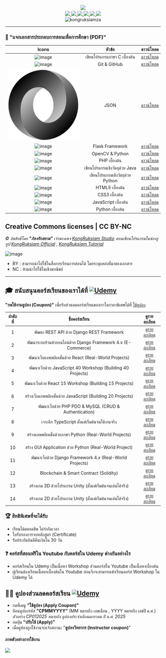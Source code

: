 <div id="header" align="center">
  <img src="https://github.com/kongruksiamza/ebook-for-education/blob/af8fed5f641a54466c2ae9c4d4dd0275a820cfda/learning.gif" width="200"/>
</div>
<div id="badges" align="center">
  <a href="https://www.facebook.com/KongRuksiamTutorial" target="_blank">
    <img src="https://img.shields.io/badge/Facebook-1877F2?style=for-the-badge&logo=facebook&logoColor=white"/>
  </a>
  <a href="https://www.youtube.com/@KongRuksiamOfficial" target="_blank">
    <img src="https://img.shields.io/badge/YouTube-FF0000?style=for-the-badge&logo=youtube&logoColor=white"/>
  </a>
    <a href="https://www.udemy.com/user/kong-ruksiam/" target="_blank">
    <img src="https://img.shields.io/badge/Udemy-A435F0?style=for-the-badge&logo=Udemy&logoColor=white"/>
  </a>
  <a href="https://medium.com/@kongruksiam" target="_blank">
    <img src="https://img.shields.io/badge/Medium-12100E?style=for-the-badge&logo=medium&logoColor=white"/>
  </a>
  <a href="https://codepen.io/kongruksiamstudio" target="_blank">
    <img src="https://img.shields.io/badge/Codepen-000000?style=for-the-badge&logo=codepen&logoColor=white"/>
  </a>
  <a href="https://www.tiktok.com/@kongruksiamstudio" target="_blank">
    <img src="https://img.shields.io/badge/TikTok-000000?style=for-the-badge&logo=tiktok&logoColor=white"/>
  </a>
  <br>
  <img src="https://komarev.com/ghpvc/?username=kongruksiamza&style=flat-square&color=blue" alt="kongruksiamza"/>
</div>

--- 
### 📄 "แจกเอกสารประกอบการสอนเพื่อการศึกษา (PDF)" 

|Icons| หัวข้อ | ดาวน์โหลด|
|:----:|:------------------------:|:----:|
|![image](https://skillicons.dev/icons?i=c)|   เขียนโปรแกรมภาษา C เบื้องต้น| [ดาวน์โหลด](https://github.com/kongruksiamza/ebook-for-education/tree/main/%E0%B9%80%E0%B8%82%E0%B8%B5%E0%B8%A2%E0%B8%99%E0%B9%82%E0%B8%9B%E0%B8%A3%E0%B9%81%E0%B8%81%E0%B8%A3%E0%B8%A1%E0%B8%A0%E0%B8%B2%E0%B8%A9%E0%B8%B2%20C%20%E0%B9%80%E0%B8%9A%E0%B8%B7%E0%B9%89%E0%B8%AD%E0%B8%87%E0%B8%95%E0%B9%89%E0%B8%99) |
|![image](https://skillicons.dev/icons?i=git)|   Git & GitHub      | [ดาวน์โหลด](https://github.com/kongruksiamza/ebook-for-education/tree/main/Git%20%26%20GitHub%20%E0%B8%AA%E0%B8%B3%E0%B8%AB%E0%B8%A3%E0%B8%B1%E0%B8%9A%E0%B8%9C%E0%B8%B9%E0%B9%89%E0%B9%80%E0%B8%A3%E0%B8%B4%E0%B9%88%E0%B8%A1%E0%B8%95%E0%B9%89%E0%B8%99) |
|![image](https://github.com/devicons/devicon/blob/master/icons/json/json-original.svg)|   JSON       | [ดาวน์โหลด](https://github.com/kongruksiamza/ebook-for-education/tree/main/JSON%20%E0%B9%80%E0%B8%9A%E0%B8%B7%E0%B9%89%E0%B8%AD%E0%B8%87%E0%B8%95%E0%B9%89%E0%B8%99) |
|![image](https://skillicons.dev/icons?i=flask)|   Flask Framework       | [ดาวน์โหลด](https://github.com/kongruksiamza/ebook-for-education/tree/main/Flask%20Framework%20%E0%B9%80%E0%B8%9A%E0%B8%B7%E0%B9%89%E0%B8%AD%E0%B8%87%E0%B8%95%E0%B9%89%E0%B8%99) |
|![image](https://skillicons.dev/icons?i=opencv)|   OpenCV & Python        | [ดาวน์โหลด](https://github.com/kongruksiamza/ebook-for-education/tree/main/OpenCV%20%26%20Python%20%E0%B8%AA%E0%B8%B3%E0%B8%AB%E0%B8%A3%E0%B8%B1%E0%B8%9A%E0%B8%81%E0%B8%B2%E0%B8%A3%E0%B8%9B%E0%B8%A3%E0%B8%B0%E0%B8%A1%E0%B8%A7%E0%B8%A5%E0%B8%9C%E0%B8%A5%E0%B8%A0%E0%B8%B2%E0%B8%9E%20(Image%20Processing)) |
|![image](https://skillicons.dev/icons?i=php)|   PHP เบื้องต้น       | [ดาวน์โหลด](https://github.com/kongruksiamza/ebook-for-education/tree/main/PHP%20%E0%B9%80%E0%B8%9A%E0%B8%B7%E0%B9%89%E0%B8%AD%E0%B8%87%E0%B8%95%E0%B9%89%E0%B8%99) |
|![image](https://skillicons.dev/icons?i=java)|   เขียนโปรแกรมเชิงวัตถุด้วย Java       | [ดาวน์โหลด](https://github.com/kongruksiamza/ebook-for-education/tree/main/%E0%B9%80%E0%B8%82%E0%B8%B5%E0%B8%A2%E0%B8%99%E0%B9%82%E0%B8%9B%E0%B8%A3%E0%B9%81%E0%B8%81%E0%B8%A3%E0%B8%A1%E0%B9%80%E0%B8%8A%E0%B8%B4%E0%B8%87%E0%B8%A7%E0%B8%B1%E0%B8%95%E0%B8%96%E0%B8%B8%E0%B8%94%E0%B9%89%E0%B8%A7%E0%B8%A2%20Java) |
|![image](https://skillicons.dev/icons?i=python)|   เขียนโปรแกรมเชิงวัตถุด้วย Python       | [ดาวน์โหลด](https://github.com/kongruksiamza/ebook-for-education/tree/c3ea286246b436b1e96ddcfd8fc838a4c6ee849a/%E0%B9%80%E0%B8%82%E0%B8%B5%E0%B8%A2%E0%B8%99%E0%B9%82%E0%B8%9B%E0%B8%A3%E0%B9%81%E0%B8%81%E0%B8%A3%E0%B8%A1%E0%B9%80%E0%B8%8A%E0%B8%B4%E0%B8%87%E0%B8%A7%E0%B8%B1%E0%B8%95%E0%B8%96%E0%B8%B8%E0%B8%94%E0%B9%89%E0%B8%A7%E0%B8%A2%20Python) |
|![image](https://skillicons.dev/icons?i=html)|   HTML5 เบื้องต้น        | [ดาวน์โหลด](https://github.com/kongruksiamza/ebook-for-education/tree/main/%E0%B8%9E%E0%B8%B7%E0%B9%89%E0%B8%99%E0%B8%90%E0%B8%B2%E0%B8%99%20HTML%20%2CCSS%20%2C%20JavaScript) |
|![image](https://skillicons.dev/icons?i=css)|   CSS3 เบื้องต้น        | [ดาวน์โหลด](https://github.com/kongruksiamza/ebook-for-education/tree/main/%E0%B8%9E%E0%B8%B7%E0%B9%89%E0%B8%99%E0%B8%90%E0%B8%B2%E0%B8%99%20HTML%20%2CCSS%20%2C%20JavaScript) |
|![image](https://skillicons.dev/icons?i=js)|   JavaScript เบื้องต้น        | [ดาวน์โหลด](https://github.com/kongruksiamza/ebook-for-education/tree/main/%E0%B8%9E%E0%B8%B7%E0%B9%89%E0%B8%99%E0%B8%90%E0%B8%B2%E0%B8%99%20HTML%20%2CCSS%20%2C%20JavaScript) |
|![image](https://skillicons.dev/icons?i=python)|   Python เบื้องต้น        | [ดาวน์โหลด](https://github.com/kongruksiamza/ebook-for-education/tree/e5e2ae3983a139c6a272591ce6edcee79283773f/%E0%B9%80%E0%B8%82%E0%B8%B5%E0%B8%A2%E0%B8%99%E0%B9%82%E0%B8%9B%E0%B8%A3%E0%B9%81%E0%B8%81%E0%B8%A3%E0%B8%A1%E0%B8%A0%E0%B8%B2%E0%B8%A9%E0%B8%B2%20Python%20(%E0%B8%AD%E0%B8%B1%E0%B8%9B%E0%B9%80%E0%B8%94%E0%B8%95%E0%B8%A5%E0%B9%88%E0%B8%B2%E0%B8%AA%E0%B8%B8%E0%B8%94)) |

## Creative Commons licenses | CC BY-NC 
*©︎ ลิขสิทธิ์โดย __"ก้องรักสยาม"__ เจ้าของเพจ [KongRuksiam Studio](https://www.facebook.com/KongRuksiamTutorial) สอนเขียนโปรแกรมในช่องยูทูป [KongRuksiam Official](https://www.youtube.com/@KongRuksiamOfficial) , [KongRuksiam Tutorial](https://www.youtube.com/@KongRuksiamTutorial)*

![image](https://mirrors.creativecommons.org/presskit/buttons/88x31/png/by-nc.png)
- BY : สามารถนำไปใช้ในสื่อการเรียนการสอนได้ โดยระบุแหล่งที่มาของเอกสาร
- NC : ห้ามนำไปใช้ในเชิงพาณิชย์

--- 

## 🎓 สนับสนุนคอร์สเรียนของเราได้ที่ [![Udemy](https://img.shields.io/badge/Udemy-A435F0?logo=udemy&logoColor=fff)](https://www.udemy.com/user/kong-ruksiam/)
**"กดใช้งานคูปอง (Coupon)"** เพื่อรับส่วนลดคอร์สเรียนของเราในราคาพิเศษได้ที่ [ใช้คูปอง](#-คูปองส่วนลดคอร์สเรียน-)

|ลำดับที่| ชื่อคอร์สเรียน | ดูรายละเอียด |
|:----:|:------------------------:|:----:|
|1|พัฒนา REST API ด้วย Django REST Framework           | [ดูรายละเอียด](https://www.udemy.com/course/rest-api-django-rest-framework/?referralCode=3E81004F9DAE23131BC4) |
|2|พัฒนาระบบร้านค้าออนไลน์ด้วย Django Framework 4.x (E-Commerce)    | [ดูรายละเอียด](https://www.udemy.com/course/django-framework-e-commerce/?referralCode=AFDB5F462F46815300C1) |
|3|พัฒนาเว็บแอพพลิเคชั่นด้วย React (Real-World Projects)     | [ดูรายละเอียด](https://www.udemy.com/course/react-real-world-projects/?referralCode=4095BDC9C216F318E37D)|
|4|พัฒนาเว็บด้วย JavaScript 40 Workshop (Building 40 Projects)     | [ดูรายละเอียด](https://www.udemy.com/course/javascript-30-workshop/?referralCode=E5EF637C90FC6B8A8E26)|
|5|พัฒนาเว็บด้วย React 15 Workshop (Building 15 Projects)     | [ดูรายละเอียด](https://www.udemy.com/course/react-15-workshop/?referralCode=840A73844805926E5A48)|
|6|สร้างเว็บแอพพลิเคชั่นด้วย JavaScript (Building 20 Projects)     | [ดูรายละเอียด](https://www.udemy.com/course/javascript-building-20-projects/?referralCode=938570689EA33E12823C)|
|7|พัฒนาเว็บด้วย PHP PDO & MySQL (CRUD & Authentication)     | [ดูรายละเอียด](https://www.udemy.com/course/php-pdo-mysql-crud/?referralCode=03E8B0ED8C7AC9835947)|
|8|เจาะลึก TypeScript ตั้งแต่เริ่มต้นจนใช้งานจริง     | [ดูรายละเอียด](https://www.udemy.com/course/typescript-basic/?referralCode=DD00DDC52351C21861E3)|
|9|สร้างแอพพลิเคชั่นด้วยภาษา Python (Real-World Projects)    | [ดูรายละเอียด](https://www.udemy.com/course/python-real-world-projects/?referralCode=4D6784B6C4CF2CBB1892)|
|10|สร้าง GUI Application ด้วย Python (Real-World Project)     | [ดูรายละเอียด](https://www.udemy.com/course/python-gui-projects/?referralCode=CFE6A91D21C759EF13E1)|
|11|พัฒนาเว็บด้วย Django Framework 4.x (Real-World Projects)    | [ดูรายละเอียด](https://www.udemy.com/course/django-framework-real-world-projects/?referralCode=63ED08A516BE8C4A93F7)|
|12|Blockchain & Smart Contract (Solidity)     | [ดูรายละเอียด](https://www.udemy.com/course/blockchain-smart-contract/?referralCode=278229F9A1FD213EF855)|
|13|สร้างเกม 3D ด้วยโปรแกรม Unity (ตั้งแต่เริ่มต้นจนเล่นได้จริง)     | [ดูรายละเอียด](https://www.udemy.com/course/unity-3d-game/?referralCode=F02D3B6DC87F9D3CB1CB)|
|14|สร้างเกม 2D ด้วยโปรแกรม Unity (ตั้งแต่เริ่มต้นจนเล่นได้จริง)     | [ดูรายละเอียด](https://www.udemy.com/course/unity-2d-tutorial/?referralCode=D74E1D9AA819BAA65847)|

### 🏆 สิทธิพิเศษที่จะได้รับ
- เรียนได้ตลอดชีพ ไม่จำกัดเวลา
- ใบรับรองการจบหลักสูตร (Certificate)
- รับประกันยินดีคืนเงินใน 30 วัน

### ❓ คอร์สที่สอนฟรีใน Youtube กับคอร์สใน Udemy ต่างกันอย่างไร
- คอร์สเรียนใน Udemy เป็นเนื้อหา Workshop ส่วนคอร์สใน Youtube เป็นเนื้อหาเบื้องต้น
- ผู้เรียนต้องเรียนเนื้อหาเบื้องต้นใน Youtube ก่อนจึงจะสามารถเข้าเรียนคอร์ส Workshop ใน Udemy ได้

## 👨‍💻 คูปองส่วนลดคอร์สเรียน [![Udemy](https://img.shields.io/badge/Udemy-A435F0?logo=udemy&logoColor=fff)](https://www.udemy.com/user/kong-ruksiam/)
- กดที่เมนู **"ใช้คูปอง (Apply Coupon)"**
- ป้อนคูปองรหัส **"CPMMYYYY"** (MM หมายถึง เลขเดือน , YYYY หมายถึง เลขปี ค.ศ.) <br>
_ตัวอย่าง CP012025 หมายถึง คูปองประจำเดือนมกราคม ปี ค.ศ. 2025_ 
- กดปุ่ม **"ปรับใช้ (Apply)"**
- เมื่อคูปองถูกใช้งานจะแจ้งสถานะ "**คูปองวิทยากร (Instructor coupon)**"
#### ภาพตัวอย่างการใช้งาน
<img src="https://github.com/kongruksiamza/ebook-for-education/blob/766d67e5e73b38f7fd1bbced5aeda1545869653d/coupon-art.PNG"/>
